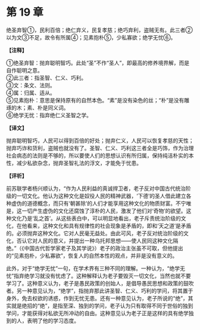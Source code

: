 # 第 19 章

绝圣弃智①，民利百倍；绝仁弃义，民复孝慈；绝巧弃利，盗贼无有。此三者②以为文③不足，故令有所属④；见素抱朴⑤，少私寡欲；绝学无忧⑥。

**【注释】**

①绝圣弃智：抛弃聪明智巧。此处“圣”不作“圣人”，即最高的修养境界解，而是自作聪明之意。    
②此三者：指圣智、仁义、巧利。    
③文：条文、法则。    
④属：归属、适从。    
⑤见素抱朴：意思是保持原有的自然本色。“素”是没有染色的丝；“朴”是没有雕琢的木；素、朴是同义词。    
⑥绝学无忧：指弃绝仁义圣智之学。

**【译文】**

抛弃聪明智巧，人民可以得到百倍的好处；抛弃仁义，人民可以恢复孝慈的天性；抛弃巧诈和货利，盗贼也就没有了。圣智、仁义、巧利这三者全是巧饰，作为治理社会病态的法则是不够的，所以要使人们的思想认识有所归属，保持纯洁朴实的本性，减少私欲杂念，抛弃圣智礼法的浮文，才能免于忧患。

**【评析】**

前苏联学者杨兴顺认为，“作为人民利益的真诚捍卫者，老子反对中国古代统治阶级的一切文化。他认为这种文化是奴役人民的精神武器，‘下德’的圣人借此建立各种虚伪的道德概念，而只有‘朝甚除’的人们才能享用这种文化的物质财富。不宁唯是，这一切产生虚伪的文化还腐蚀了淳朴的人民，激发了他们对‘奇物’的欲望。这种文化乃是‘乱之首’。从这些表白中，可以明显地看出，老子斥责统治阶级的文化，在他看来，这种文化和具有规律性的社会现象是矛盾的，即和‘天之道’是矛盾的。必须抛弃这种文化。它对人民毫无益处。由此可风，老子反对统治阶级的文化，否认它对人民的意义，并提出一种乌托邦思想——使人民同这种文化隔绝。”（《中国古代哲学家老子及其学说》）老子的政治主张虽不可取，但他提出的“见素抱朴，少私寡欲”，恢复人的自然本性的观点，并非是没有意义的。

此外，对于“绝学无忧”一句，在学术界有三种不同的理解。一种认为，“绝学无忧”指弃绝学习就没有忧虑了。这种解释认为老子要毁灭一切文化，当然也就不要学习了。这种意义认为，老子是愚民政策的创始人，是倡导愚民思想和政策的鼓吹者。另一种意见认为，“绝学”，指抛弃那此讲圣智、仁义、巧利的学问，将其置于身外，免去权欲的诱惑，作到无忧无患。还有一种意见认为，老子所说的“绝”，其实就是绝招的“绝”，是指至深、独到的学问，老子认为只有取得不同于世俗的独到学问，才能获得对私欲无所冲动的自由。这种意见认为老子正是这样的具有绝学独到的人，表明了他的学习态度。
